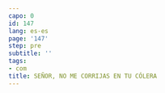 ```yaml
---
capo: 0
id: 147
lang: es-es
page: '147'
step: pre
subtitle: ''
tags:
- com
title: SEÑOR, NO ME CORRIJAS EN TU CÓLERA
---
```

